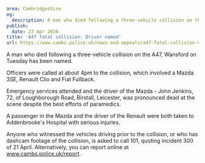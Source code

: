```yaml
area: Cambridgeshire
og:
  description: A man who died following a three-vehicle collision on the A47, Wansford on Tuesday has been named.
publish:
  date: 23 Apr 2020
title: 'A47 fatal collision: Driver named'
url: https://www.cambs.police.uk/news-and-appeals/a47-fatal-collision-driver-named
```

A man who died following a three-vehicle collision on the A47, Wansford on Tuesday has been named.

Officers were called at about 4pm to the collision, which involved a Mazda 3SE, Renault Clio and Fiat Fullback.

Emergency services attended and the driver of the Mazda - John Jenkins, 72, of Loughborough Road, Birstall, Leicester, was pronounced dead at the scene despite the best efforts of paramedics.

A passenger in the Mazda and the driver of the Renault were both taken to Addenbrooke's Hospital with serious injuries.

Anyone who witnessed the vehicles driving prior to the collision, or who has dashcam footage of the collision, is asked to call 101, quoting incident 300 of 21 April. Alternatively, you can report online at www.cambs.police.uk/report.
